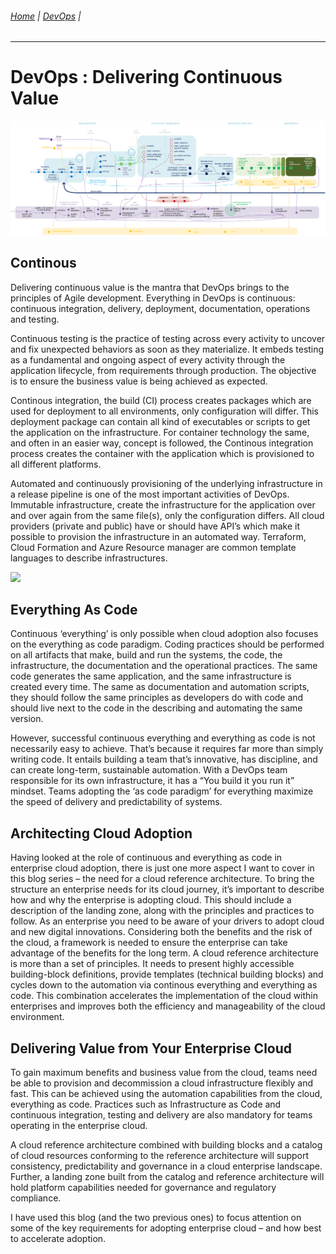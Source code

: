 
###### [Home](https://github.com/RyKaj/Documentation/blob/master/README.md) | [DevOps](https://github.com/RyKaj/Documentation/tree/master/DevOps/README.md) |
------------

# DevOps : Delivering Continuous Value

<img src="./attachments/463520995.png" alt="" />
 

## Continous

Delivering continuous value is the mantra that DevOps brings to the principles of Agile development. Everything in DevOps is continuous: continuous integration, delivery, deployment, documentation, operations and testing.

Continuous testing is the practice of testing across every activity to uncover and fix unexpected behaviors as soon as they materialize. It embeds testing as a fundamental and ongoing aspect of every activity through the application lifecycle, from requirements through production. The objective is to ensure the business value is being achieved as expected.

Continous integration, the build (CI) process creates packages which are used for deployment to all environments, only configuration will differ. This deployment package can contain all kind of executables or scripts to get the application on the infrastructure. For container technology the same, and often in an easier way, concept is followed, the Continous integration process creates the container with the application which is provisioned to all different platforms.

Automated and continuously provisioning of the underlying infrastructure in a release pipeline is one of the most important activities of DevOps. Immutable infrastructure, create the infrastructure for the application over and over again from the same file(s), only the configuration differs. All cloud providers (private and public) have or should have API’s which make it possible to provision the infrastructure in an automated way. Terraform, Cloud Formation and Azure Resource manager are common template languages to describe infrastructures.

<kbd>![](https://labs.sogeti.com/wp-content/uploads/2019/10/epm-blog-3-1024x230.png)</kbd>

  

## Everything As Code

Continuous ‘everything’ is only possible when cloud adoption also focuses on the everything as code paradigm. Coding practices should be performed on all artifacts that make, build and run the systems, the code, the infrastructure, the documentation and the operational practices. The same code generates the same application, and the same infrastructure is created every time. The same as documentation and automation scripts, they should follow the same principles as developers do with code and should live next to the code in the describing and automating the same version.

However, successful continuous everything and everything as code is not necessarily easy to achieve. That’s because it requires far more than simply writing code. It entails building a team that’s innovative, has discipline, and can create long-term, sustainable automation. With a DevOps team responsible for its own infrastructure, it has a “You build it you run it” mindset. Teams adopting the ‘as code paradigm’ for everything maximize the speed of delivery and predictability of systems.

## Architecting Cloud Adoption

Having looked at the role of continuous and everything as code in enterprise cloud adoption, there is just one more aspect I want to cover in this blog series – the need for a cloud reference architecture. To bring the structure an enterprise needs for its cloud journey, it’s important to describe how and why the enterprise is adopting cloud. This should include a description of the landing zone, along with the principles and practices to follow. As an enterprise you need to be aware of your drivers to adopt cloud and new digital innovations. Considering both the benefits and the risk of the cloud, a framework is needed to ensure the enterprise can take advantage of the benefits for the long term. A cloud reference architecture is more than a set of principles. It needs to present highly accessible building-block definitions, provide templates (technical building blocks) and cycles down to the automation via continous everything and everything as code. This combination accelerates the implementation of the cloud within enterprises and improves both the efficiency and manageability of the cloud environment.

## Delivering Value from Your Enterprise Cloud

To gain maximum benefits and business value from the cloud, teams need be able to provision and decommission a cloud infrastructure flexibly and fast. This can be achieved using the automation capabilities from the cloud, everything as code. Practices such as Infrastructure as Code and continuous integration, testing and delivery are also mandatory for teams operating in the enterprise cloud.

A cloud reference architecture combined with building blocks and a catalog of cloud resources conforming to the reference architecture will support consistency, predictability and governance in a cloud enterprise landscape. Further, a landing zone built from the catalog and reference architecture will hold platform capabilities needed for governance and regulatory compliance.

I have used this blog (and the two previous ones) to focus attention on some of the key requirements for adopting enterprise cloud – and how best to accelerate adoption.
